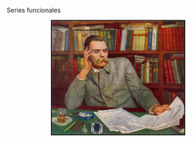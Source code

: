 Series funcionales

<p align="center">
 <img src="apuntes_manuscritos.jpg" width="300"  class="center"  border="2">
</p>

